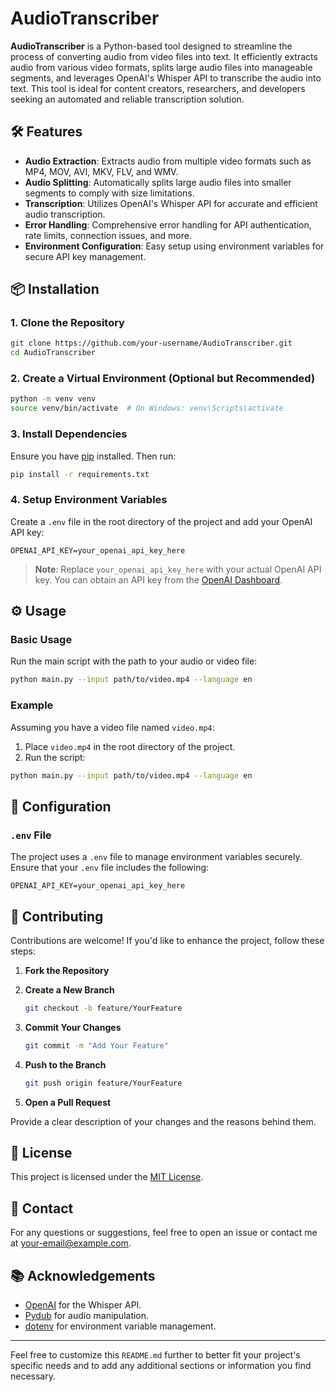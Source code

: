 # AudioTranscriber

**AudioTranscriber** is a Python-based tool designed to streamline the process of converting audio from video files into text. It efficiently extracts audio from various video formats, splits large audio files into manageable segments, and leverages OpenAI's Whisper API to transcribe the audio into text. This tool is ideal for content creators, researchers, and developers seeking an automated and reliable transcription solution.

## 🛠️ Features

- **Audio Extraction**: Extracts audio from multiple video formats such as MP4, MOV, AVI, MKV, FLV, and WMV.
- **Audio Splitting**: Automatically splits large audio files into smaller segments to comply with size limitations.
- **Transcription**: Utilizes OpenAI's Whisper API for accurate and efficient audio transcription.
- **Error Handling**: Comprehensive error handling for API authentication, rate limits, connection issues, and more.
- **Environment Configuration**: Easy setup using environment variables for secure API key management.

## 📦 Installation

### 1. Clone the Repository

```bash
git clone https://github.com/your-username/AudioTranscriber.git
cd AudioTranscriber
```

### 2. Create a Virtual Environment (Optional but Recommended)

```bash
python -m venv venv
source venv/bin/activate  # On Windows: venv\Scripts\activate
```

### 3. Install Dependencies

Ensure you have [pip](https://pip.pypa.io/en/stable/) installed. Then run:

```bash
pip install -r requirements.txt
```

### 4. Setup Environment Variables

Create a `.env` file in the root directory of the project and add your OpenAI API key:

```env
OPENAI_API_KEY=your_openai_api_key_here
```

> **Note**: Replace `your_openai_api_key_here` with your actual OpenAI API key. You can obtain an API key from the [OpenAI Dashboard](https://platform.openai.com/account/api-keys).

## ⚙️ Usage

### Basic Usage

Run the main script with the path to your audio or video file:

```bash
python main.py --input path/to/video.mp4 --language en
```



### Example

Assuming you have a video file named `video.mp4`:

1. Place `video.mp4` in the root directory of the project.
2. Run the script:

```bash
python main.py --input path/to/video.mp4 --language en
```


## 📄 Configuration

### `.env` File

The project uses a `.env` file to manage environment variables securely. Ensure that your `.env` file includes the following:

```env
OPENAI_API_KEY=your_openai_api_key_here
```


## 🤝 Contributing

Contributions are welcome! If you'd like to enhance the project, follow these steps:

1. **Fork the Repository**

2. **Create a New Branch**

    ```bash
    git checkout -b feature/YourFeature
    ```

3. **Commit Your Changes**

    ```bash
    git commit -m "Add Your Feature"
    ```

4. **Push to the Branch**

    ```bash
    git push origin feature/YourFeature
    ```

5. **Open a Pull Request**

Provide a clear description of your changes and the reasons behind them.

## 📜 License

This project is licensed under the [MIT License](LICENSE).

## 📧 Contact

For any questions or suggestions, feel free to open an issue or contact me at [your-email@example.com](mailto:your-email@example.com).

## 📚 Acknowledgements

- [OpenAI](https://www.openai.com/) for the Whisper API.
- [Pydub](https://github.com/jiaaro/pydub) for audio manipulation.
- [dotenv](https://github.com/theskumar/python-dotenv) for environment variable management.

---

Feel free to customize this `README.md` further to better fit your project's specific needs and to add any additional sections or information you find necessary.